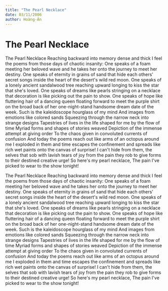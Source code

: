 ```yaml
---
title: "The Pearl Necklace"
date: 03/11/2006
author: Hoàng-Ân
---
```


# The Pearl Necklace

The Pearl Necklace
Reaching backward into memory dense and thick
I feel the poems from those days of chaotic insanity:
One speaks of a foam meeting her beloved wave
and he takes her onto the journey to meet her destiny.
One speaks of eternity in grains of sand
that hide each others' secret songs
inside the heart of the desert's wild red moon.
One speaks of a lonely ancient sandalwood tree
reaching upward longing to kiss the star that she's loved.
One speaks of dreams like pearls stringing on a necklace
that decoration is like picking out the pain to show.
One speaks of hope like fluttering hair of a dancing queen
floating forward to meet the purple shirt on the broad back
of her one-night-stand handsome dream date of the week.
Such is the kaleidoscope hourglass of my mind
And images from emotions like colored sands
Squeezing through the narrow neck into strange designs
Tapestries of lives in the life shaped for me by the flow of time
Myriad forms and shapes of stories weaved
Depiction of the immense attempt at giving order
To the chaos given in convoluted currents of confusion
And today the poems reach out like arms of an octopus around me
I exploded in them and time escapes the confinement and spreads
like rich wet paints onto the canvas of surprise!
I can't hide from them, the selves that sob
with lavish tears of joy from the pain they rob
to give forms to their destined creative urge!
So here's my pearl necklace,
The pain I've picked to wear to the show tonight!

The Pearl Necklace
Reaching backward into memory dense and thick
I feel the poems from those days of chaotic insanity:
One speaks of a foam meeting her beloved wave
and he takes her onto the journey to meet her destiny.
One speaks of eternity in grains of sand
that hide each others' secret songs
inside the heart of the desert's wild red moon.
One speaks of a lonely ancient sandalwood tree
reaching upward longing to kiss the star that she's loved.
One speaks of dreams like pearls stringing on a necklace
that decoration is like picking out the pain to show.
One speaks of hope like fluttering hair of a dancing queen
floating forward to meet the purple shirt on the broad back
of her one-night-stand handsome dream date of the week.
Such is the kaleidoscope hourglass of my mind
And images from emotions like colored sands
Squeezing through the narrow neck into strange designs
Tapestries of lives in the life shaped for me by the flow of time
Myriad forms and shapes of stories weaved
Depiction of the immense attempt at giving order
To the chaos given in convoluted currents of confusion
And today the poems reach out like arms of an octopus around me
I exploded in them and time escapes the confinement and spreads
like rich wet paints onto the canvas of surprise!
I can't hide from them, the selves that sob
with lavish tears of joy from the pain they rob
to give forms to their destined creative urge!
So here's my pearl necklace,
The pain I've picked to wear to the show tonight!
